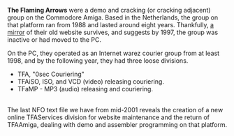 **The Flaming Arrows** were a demo and cracking (or cracking adjacent) group on the Commodore Amiga. Based in the Netherlands, the group on that platform ran from 1988 and lasted around eight years. Thankfully, [a mirror](https://web.archive.org/web/20000829080106/http://www.euronet.nl/users/jdm/documents/members.html) of their old website survives, and suggests by 1997, the group was inactive or had moved to the PC.

On the PC, they operated as an Internet warez courier group from at least 1998, and by the following year, they had three loose divisions. 

- TFA, "0sec Couriering"
- TFAiSO, ISO, and VCD (video) releasing couriering.
- TFaMP - MP3 (audio) releasing and couriering.

<br>
The last NFO text file we have from mid-2001 reveals the creation of a new online TFAServices division for website maintenance and the return of TFAAmiga, dealing with demo and assembler programming on that platform.
